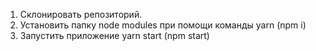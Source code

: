 1. Склонировать репозиторий.
2. Установить папку node modules при помощи команды yarn (npm i)
3. Запустить приложение yarn start (npm start)
